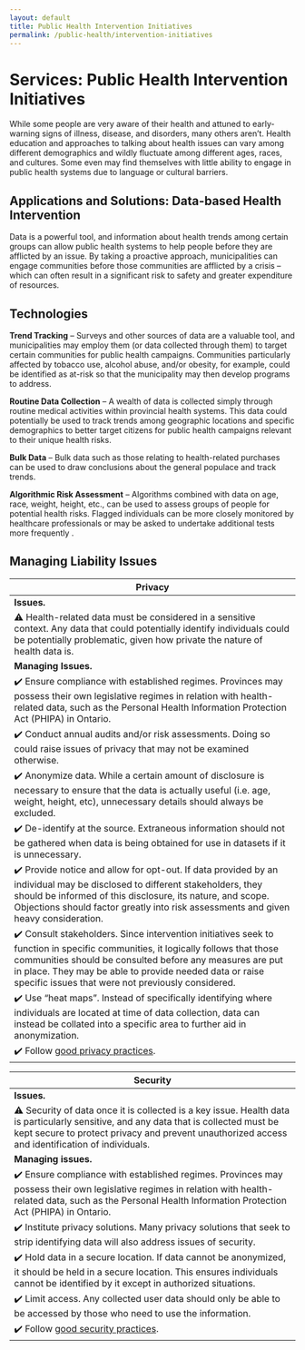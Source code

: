 ```yaml
---
layout: default
title: Public Health Intervention Initiatives 
permalink: /public-health/intervention-initiatives
---
```

# Services: Public Health Intervention Initiatives  

While some people are very aware of their health and attuned to early-warning signs of illness, disease, and disorders, many others aren’t. Health education and approaches to talking about health issues can vary among different demographics and wildly fluctuate among different ages, races, and cultures. Some even may find themselves with little ability to engage in public health systems due to language or cultural barriers.

## Applications and Solutions: Data-based Health Intervention

Data is a powerful tool, and information about health trends among certain groups can allow public health systems to help people before they are afflicted by an issue. By taking a proactive approach, municipalities can engage communities before those communities are afflicted by a crisis – which can often result in a significant risk to safety and greater expenditure of resources.

## Technologies

**Trend Tracking** – Surveys and other sources of data are a valuable tool, and municipalities may employ them (or data collected through them) to target certain communities for public health campaigns. Communities particularly affected by tobacco use, alcohol abuse, and/or obesity, for example, could be identified as at-risk so that the municipality may then develop programs to address.

**Routine Data Collection** – A wealth of data is collected simply through routine medical activities within provincial health systems. This data could potentially be used to track trends among geographic locations and specific demographics to better target citizens for public health campaigns relevant to their unique health risks.

**Bulk Data** – Bulk data such as those relating to health-related purchases can be used to draw conclusions about the general populace and track trends.

**Algorithmic Risk Assessment** – Algorithms combined with data on age, race, weight, height, etc., can be used to assess groups of people for potential health risks. Flagged individuals can be more closely monitored by healthcare professionals or may be asked to undertake additional tests more frequently .

## Managing Liability Issues

| Privacy| 
|---|
| **Issues.**|  
|:warning: Health-related data must be considered in a sensitive context. Any data that could potentially identify individuals could be potentially problematic, given how private the nature of health data is.|
|**Managing Issues.**| 
|:heavy_check_mark: Ensure compliance with established regimes. Provinces may possess their own legislative regimes in relation with health-related data, such as the Personal Health Information Protection Act (PHIPA) in Ontario.| 
|:heavy_check_mark: Conduct annual audits and/or risk assessments. Doing so could raise issues of privacy that may not be examined otherwise.| 
|:heavy_check_mark: Anonymize data. While a certain amount of disclosure is necessary to ensure that the data is actually useful (i.e. age, weight, height, etc), unnecessary details should always be excluded.| 
|:heavy_check_mark: De-identify at the source. Extraneous information should not be gathered when data is being obtained for use in datasets if it is unnecessary.| 
|:heavy_check_mark: Provide notice and allow for opt-out. If data provided by an individual may be disclosed to different stakeholders, they should be informed of this disclosure, its nature, and scope. Objections should factor greatly into risk assessments and given heavy consideration.| 
|:heavy_check_mark: Consult stakeholders. Since intervention initiatives seek to function in specific communities, it logically follows that those communities should be consulted before any measures are put in place. They may be able to provide needed data or raise specific issues that were not previously considered.| 
|:heavy_check_mark: Use “heat maps”. Instead of specifically identifying where individuals are located at time of data collection, data can instead be collated into a specific area to further aid in anonymization.| 
|:heavy_check_mark: Follow [good privacy practices](https://cippic-ca.github.io/SmartCityToolkit/privacy.html).| 

| Security| 
|---|
| **Issues.**|  
|:warning: Security of data once it is collected is a key issue. Health data is particularly sensitive, and any data that is collected must be kept secure to protect privacy and prevent unauthorized access and identification of individuals.|
|**Managing issues.**| 
|:heavy_check_mark: Ensure compliance with established regimes. Provinces may possess their own legislative regimes in relation with health-related data, such as the Personal Health Information Protection Act (PHIPA) in Ontario.| 
|:heavy_check_mark: Institute privacy solutions. Many privacy solutions that seek to strip identifying data will also address issues of security. | 
|:heavy_check_mark: Hold data in a secure location. If data cannot be anonymized, it should be held in a secure location. This ensures individuals cannot be identified by it except in authorized situations.| 
|:heavy_check_mark: Limit access. Any collected user data should only be able to be accessed by those who need to use the information.| 
|:heavy_check_mark: Follow [good security practices](https://cippic-ca.github.io/SmartCityToolkit/security.html).| 
